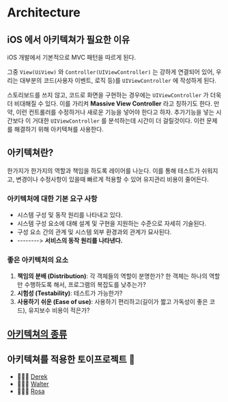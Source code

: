 # Architecture

## iOS 에서 아키텍쳐가 필요한 이유

iOS 개발에서 기본적으로 MVC 패턴을 따르게 된다.

그중 `View(UiView)` 와 `Controller(UIViewController)` 는 강하게 연결되어 있어, 우리는 대부분의 코드(사용자 이벤트, 로직 등)를 `UIViewController` 에 작성하게 된다.

스토리보드를 쓰지 않고, 코드로 화면을 구현하는 경우에는 `UIViewController` 가 더욱더 비대해질 수 있다. 이를 가리켜 **Massive View Controller** 라고 칭하기도 한다.
만약, 이런 컨트롤러를 수정하거나 새로운 기능을 넣어야 한다고 하자. 추가기능을 넣는 시간보다 이 거대한 `UIViewController` 를 분석하는데 시간이 더 걸릴것이다. 이런 문제를 해결하기 위해 아키텍쳐를 사용한다.

## 아키텍쳐란?

한가지가 한가지의 역할과 책임을 하도록 레이어를 나눈다.
이를 통해 테스트가 쉬워지고, 변경이나 수정사항이 있을때 빠르게 적용할 수 있어 유지관리 비용이 줄어든다.

### 아키텍처에 대한 기본 요구 사항

- 시스템 구성 및 동작 원리를 나타내고 있다.
- 시스템 구성 요소에 대해 설계 및 구현을 지원하는 수준으로 자세히 기술된다.
- 구성 요소 간의 관계 및 시스템 외부 환경과외 관계가 묘사된다.
- --------> **서비스의 동작 원리를 나타낸다.**

### 좋은 아키텍처의 요소

1. **책임의 분배 (Distribution)**:
   각 객체들의 역할이 분명한가?
   한 객체는 하나의 역할만 수행하도록 해서, 프로그램의 복잡도를 낮추는가?
2. **시험성 (Testability)**:
   테스트가 가능한가?
3. **사용하기 쉬운 (Ease of use)**:
   사용하기 편리하고(길이가 짧고 가독성이 좋은 코드), 유지보수 비용이 적은가?

## [아키텍쳐의 종류](./patterns.md)

## 아키텍쳐를 적용한 토이프로젝트 🧸

- 🧑🏻‍💻 [Derek](https://github.com/derek1119)
- 👨🏻‍💻 [Walter](https://github.com/taeuk178)
- 👩🏼‍💻 [Rosa](https://github.com/Jinsujin)
